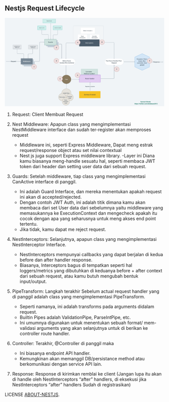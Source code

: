## Nestjs Request Lifecycle

<p align="center">
  <a href="" target="blank"><img src="images/NestjsRequestLifeCycle.png" width="1400" alt="kreMES Logo" /></a>
</p>

1. Request: Client Membuat Request

2. Nest Middleware: Apapun class yang mengimplementasi NestMiddleware interface dan  sudah ter-register akan memproses request   
	- Middleware ini, seperti Express Middleware, Dapat  meng estrak request/response object atau set nilai contextual    
	- Nest js juga support Express middleware library.
	-Layer ini Diana kamu biasanya meng-handle sesuatu hal, seperti membaca JWT token dari header dan setting user data dari sebuah request.

3. Guards: Setelah middleware, tiap class yang mengimplementasi CanActive interface di panggil.
	- Ini adalah Guard Interface, dan mereka menentukan apakah request ini akan di accepted/rejected.
	- Dengan contoh JWT Auth, ini adalah titik dimana kamu akan membaca dari set User data dari sebelumnya yaitu middleware yang memasukannya ke ExecutionContext dan mengecheck apakah itu cocok dengan apa yang seharusnya untuk meng akses end point tertentu.
	- Jika tidak, kamu dapat me reject request.

4. NestInterceptors: Selanjutnya, apapun class yang mengimplementasi NestInterceptor Interface.
	- NestInterceptors mempunyai callbacks yang dapat berjalan di kedua before dan after handler response.
	- Biasanya, Interceptors bagus di tempatkan seperti hal loggers/metrics yang dibutuhkan di keduanya before + after context dari sebuah request, atau kamu butuh mengubah bentuk input/output.

5. PipeTransform: Langkah terakhir Sebelum actual request handler yang di panggil adalah class yang mengimplementasi PipeTransform.
	- Seperti namanya, ini adalah transforms pada arguments didalam request.
	- Builtin Pipes adalah ValidationPipe, ParseIntPipe, etc.
	- Ini umumnya digunakan untuk menentukan sebuah format/ mem-validasi arguments yang akan selanjutnya untuk di berikan ke controller route handler.

7. Controller: Terakhir, @Controller di panggil maka
	- Ini biasanya endpoint API handler.
	- Kemungkinan akan memanggil DB/persistance method atau berkomunikasi dengan service API lain.

8. Response: Response di kirimkan remblai ke client (Jangan lupa itu akan di handle oleh NestInterceptors “after” handlers, di eksekusi jika NestInterceptors “after” handlers Sudah di registrasikan)

LICENSE [ABOUT-NESTJS](LICENSE).